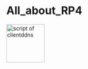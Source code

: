 # All_about_RP4

<img src="/pics/ddncclient.png" alt="script of clientddns" style="height: 100px; width:100px;"/>
